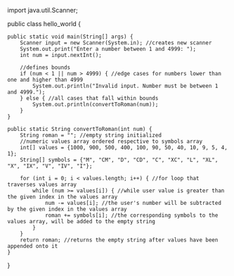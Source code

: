 import java.util.Scanner;

public class hello_world {

    public static void main(String[] args) {
        Scanner input = new Scanner(System.in); //creates new scanner
        System.out.print("Enter a number between 1 and 4999: "); 
        int num = input.nextInt();

        //defines bounds
        if (num < 1 || num > 4999) { //edge cases for numbers lower than one and higher than 4999
            System.out.println("Invalid input. Number must be between 1 and 4999.");
        } else { //all cases that fall within bounds
            System.out.println(convertToRoman(num));
        }
    }

    public static String convertToRoman(int num) {
        String roman = ""; //empty string initialized
        //numeric values array ordered respective to symbols array
        int[] values = {1000, 900, 500, 400, 100, 90, 50, 40, 10, 9, 5, 4, 1}; 
        String[] symbols = {"M", "CM", "D", "CD", "C", "XC", "L", "XL", "X", "IX", "V", "IV", "I"};

        for (int i = 0; i < values.length; i++) { //for loop that traverses values array
            while (num >= values[i]) { //while user value is greater than the given index in the values array
                num -= values[i]; //the user's number will be subtracted by the given index in the values array
                roman += symbols[i]; //the corresponding symbols to the values array, will be added to the empty string
            }
        }
        return roman; //returns the empty string after values have been appended onto it
    }
}
